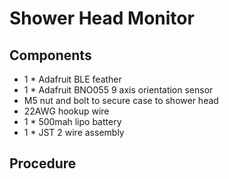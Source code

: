 # Shower Head Monitor

## Components

- 1 * Adafruit BLE feather
- 1 * Adafruit BNO055 9 axis orientation sensor
- M5 nut and bolt to secure case to shower head
- 22AWG hookup wire
- 1 * 500mah lipo battery
- 1 * JST 2 wire assembly

## Procedure